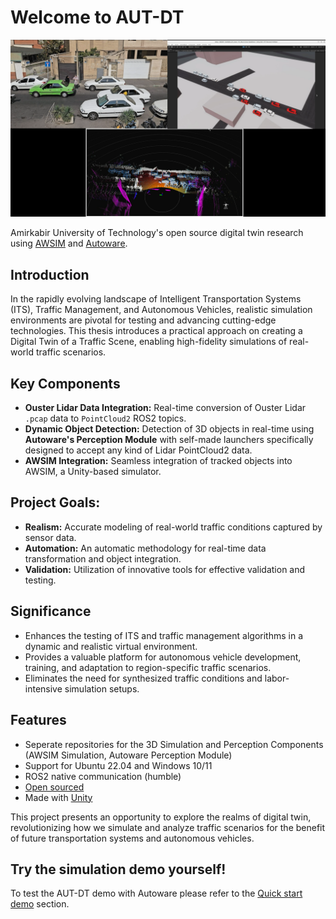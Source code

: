# Welcome to AUT-DT

![](DT_Sim.png)

Amirkabir University of Technology's open source digital twin research using [AWSIM](https://github.com/tier4/AWSIM) and [Autoware](https://github.com/autowarefoundation/autoware).

## Introduction 
In the rapidly evolving landscape of Intelligent Transportation Systems (ITS), Traffic Management, and Autonomous Vehicles, realistic simulation environments are pivotal for testing and advancing cutting-edge technologies. This thesis introduces a practical approach on creating a Digital Twin of a Traffic Scene, enabling high-fidelity simulations of real-world traffic scenarios.

## Key Components
- **Ouster Lidar Data Integration:** Real-time conversion of Ouster Lidar `.pcap` data to `PointCloud2` ROS2 topics.
- **Dynamic Object Detection:** Detection of 3D objects in real-time using **Autoware's Perception Module** with self-made launchers specifically designed to accept any kind of Lidar PointCloud2 data.
- **AWSIM Integration:** Seamless integration of tracked objects into AWSIM, a Unity-based simulator.

## Project Goals:

- **Realism:** Accurate modeling of real-world traffic conditions captured by sensor data.
- **Automation:** An automatic methodology for real-time data transformation and object integration.
- **Validation:** Utilization of innovative tools for effective validation and testing.

## Significance

- Enhances the testing of ITS and traffic management algorithms in a dynamic and realistic virtual environment.
- Provides a valuable platform for autonomous vehicle development, training, and adaptation to region-specific traffic scenarios.
- Eliminates the need for synthesized traffic conditions and labor-intensive simulation setups.

## Features

- Seperate repositories for the 3D Simulation and Perception Components (AWSIM Simulation, Autoware Perception Module)
- Support for Ubuntu 22.04 and Windows 10/11
- ROS2 native communication (humble)
- [Open sourced](https://github.com/rzninvo/Digital-Twin-of-a-Traffic-Scene-Using-RSU-and-AWSIM)
- Made with [Unity](https://unity.com/)

This project presents an opportunity to explore the realms of digital twin, revolutionizing how we simulate and analyze traffic scenarios for the benefit of future transportation systems and autonomous vehicles.

## Try the simulation demo yourself!

<!-- [Download AWSIM Demo for Ubuntu](https://github.com/tier4/AWSIM/releases/download/v1.1.0/AWSIM_v1.1.0.zip){.md-button .md-button--primary} -->


To test the AUT-DT demo with Autoware please refer to the [Quick start demo](./GettingStarted/QuickStartDemo/index.md) section.
